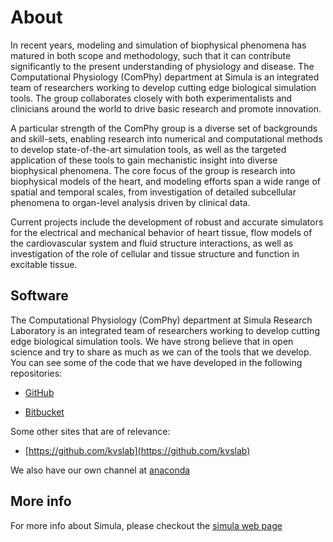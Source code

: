 # About

In recent years, modeling and simulation of biophysical phenomena has matured in both scope and methodology, such that it can contribute significantly to the present understanding of physiology and disease. The Computational Physiology (ComPhy) department at Simula is an integrated team of researchers working to develop cutting edge biological simulation tools. The group collaborates closely with both experimentalists and clinicians around the world to drive basic research and promote innovation.

A particular strength of the ComPhy group is a diverse set of backgrounds and skill-sets, enabling research into numerical and computational methods to develop state-of-the-art simulation tools, as well as the targeted application of these tools to gain mechanistic insight into diverse biophysical phenomena. The core focus of the group is research into biophysical models of the heart, and modeling efforts span a wide range of spatial and temporal scales, from investigation of detailed subcellular phenomena to organ-level analysis driven by clinical data.

Current projects include the development of robust and accurate simulators for the electrical and mechanical behavior of heart tissue, flow models of the cardiovascular system and fluid structure interactions, as well as investigation of the role of cellular and tissue structure and function in excitable tissue.

## Software

The Computational Physiology (ComPhy) department at Simula Research Laboratory is an integrated team of researchers working to develop cutting edge biological simulation tools. We have strong believe that in open science and try to share as much as we can of the tools that we develop. You can see some of the code that we have developed in the following repositories:

- [GitHub](https://github.com/ComputationalPhysiology)

- [Bitbucket](https://bitbucket.org/simula-camo/)

Some other sites that are of relevance:

- [https://github.com/kvslab](https://github.com/kvslab)

We also have our own channel at [anaconda](https://anaconda.org/ComPhy)

## More info

For more info about Simula, please checkout the [simula web page](https://www.simula.no)